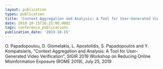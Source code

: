 ```yaml
---
layout: publication
types: publication
title: 'Context Aggregation and Analysis: A Tool for User-Generated Video Verification'
date: 2019-10-15T16:25:00.000Z
tags: conference_publications
publication_date: '2019-10-15'
---
```

O. Papadopoulou, D. Giomelakis, L. Apostolidis, S. Papadopoulos and Y. Kompatsiaris, "Context Aggregation and Analysis: A Tool for User-Generated Video Verification", SIGIR 2019 Workshop on Reducing Online Misinformation Exposure (ROME 2019), July 25, 2019
